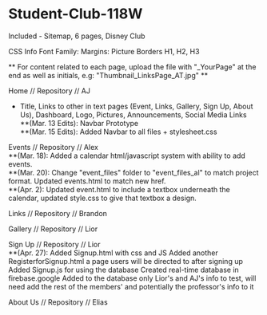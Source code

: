 # Student-Club-118W
Included - Sitemap, 6 pages, Disney Club 

CSS Info
Font Family: 
Margins:
Picture Borders
H1, H2, H3 

** For content related to each page, upload the file with "_YourPage" at the end as well as initials, e.g:
"Thumbnail_LinksPage_AT.jpg" ** 

Home // Repository // AJ <br>
- Title, Links to other in text pages (Event, Links, Gallery, Sign Up, About Us), Dashboard, Logo, Pictures, Announcements, Social Media Links  
**(Mar. 13 Edits):
Navbar Prototype  
**(Mar. 15 Edits):
Added Navbar to all files + stylesheet.css

Events // Repository // Alex <br>
**(Mar. 18):
Added a calendar html/javascript system with ability to add events. <br>
**(Mar. 20):
Change "event_files" folder to "event_files_al" to match project format. Updated events.html to match new href. <br>
**(Apr. 2):
Updated event.html to include a textbox underneath the calendar, updated style.css to give that textbox a design. 

Links // Repository // Brandon

Gallery // Repository // Lior 

Sign Up // Repository // Lior <br>
**(Apr. 27):
Added Signup.html with css and JS
Added another RegisterforSignup.html a page users will be directed to after signing up
Added Signup.js for using the database
Created real-time database in firebase.google
Added to the database only Lior's and AJ's info to test, will need add the rest of the members' and potentially the professor's info to it 

About Us // Repository // Elias
